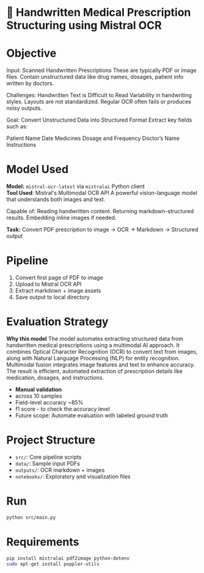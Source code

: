 # 🏥 Handwritten Medical Prescription Structuring using Mistral OCR

# Objective
 Input: Scanned Handwritten Prescriptions
These are typically PDF or image files.
Contain unstructured data like drug names, dosages, patient info written by doctors.

Challenges: Handwritten Text is Difficult to Read
Variability in handwriting styles.
Layouts are not standardized.
Regular OCR often fails or produces noisy outputs.

Goal: Convert Unstructured Data into Structured Format
Extract key fields such as:

Patient Name
Date
Medicines
Dosage and Frequency
Doctor’s Name
Instructions


# Model Used
**Model:** `mistral-ocr-latest` via `mistralai` Python client  
**Tool Used**: Mistral's Multimodal OCR API
A powerful vision-language model that understands both images and text.

Capable of:
Reading handwritten content.
Returning markdown-structured results.
Embedding inline images if needed.

**Task:** Convert PDF prescription to image → OCR → Markdown → Structured output

# Pipeline
1. Convert first page of PDF to image
2. Upload to Mistral OCR API
3. Extract markdown + image assets
4. Save output to local directory

# Evaluation Strategy

**Why this model**
The model automates extracting structured data from handwritten medical prescriptions using a multimodal AI approach. It combines Optical Character Recognition (OCR) to convert text from images, along with Natural Language Processing (NLP) for entity recognition. Multimodal fusion integrates image features and text to enhance accuracy. The result is efficient, automated extraction of prescription details like medication, dosages, and instructions.

- **Manual validation** 
- across 10 samples
- Field-level accuracy ~85%
- f1 score - to check the accuracy level
- Future scope: Automate evaluation with labeled ground truth


# Project Structure
- `src/`: Core pipeline scripts
- `data/`: Sample input PDFs
- `outputs/`: OCR markdown + images
- `notebooks/`: Exploratory and visualization files

# Run
```bash
python src/main.py
```

# Requirements
```bash
pip install mistralai pdf2image python-dotenv
sudo apt-get install poppler-utils
```
